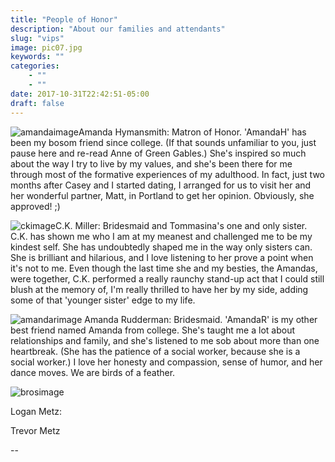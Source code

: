 ```yaml
---
title: "People of Honor"
description: "About our families and attendants"
slug: "vips"
image: pic07.jpg
keywords: ""
categories:
    - ""
    - ""
date: 2017-10-31T22:42:51-05:00
draft: false
---
```

![amandaimage](amandaH.jpg#honor-image)Amanda Hymansmith: Matron of Honor. 'AmandaH' has been my bosom friend since college. (If that sounds unfamiliar to you, just pause here and re-read Anne of Green Gables.) She's inspired so much about the way I try to live by my values, and she's been there for me through most of the formative experiences of my adulthood. In fact, just two months after Casey and I started dating, I arranged for us to visit her and her wonderful partner, Matt, in Portland to get her opinion. Obviously, she approved! ;)

![ckimage](CK.jpg#honor-image)C.K. Miller: Bridesmaid and Tommasina's one and only sister. C.K. has shown me who I am at my meanest and challenged me to be my kindest self. She has undoubtedly shaped me in the way only sisters can. She is brilliant and hilarious, and I love listening to her prove a point when it's not to me. Even though the last time she and my besties, the Amandas, were together, C.K. performed a really raunchy stand-up act that I could still blush at the memory of, I'm really thrilled to have her by my side, adding some of that 'younger sister' edge to my life.

![amandarimage](amandaR.jpg#honor-image) Amanda Rudderman: Bridesmaid. 'AmandaR' is my other best friend named Amanda from college. She's taught me a lot about relationships and family, and she's listened to me sob about more than one heartbreak. (She has the patience of a social worker, because she is a social worker.) I love her honesty and compassion, sense of humor, and her dance moves. We are birds of a feather.

![brosimage](3bros.jpg#honor-image)

Logan Metz:

Trevor Metz

--
